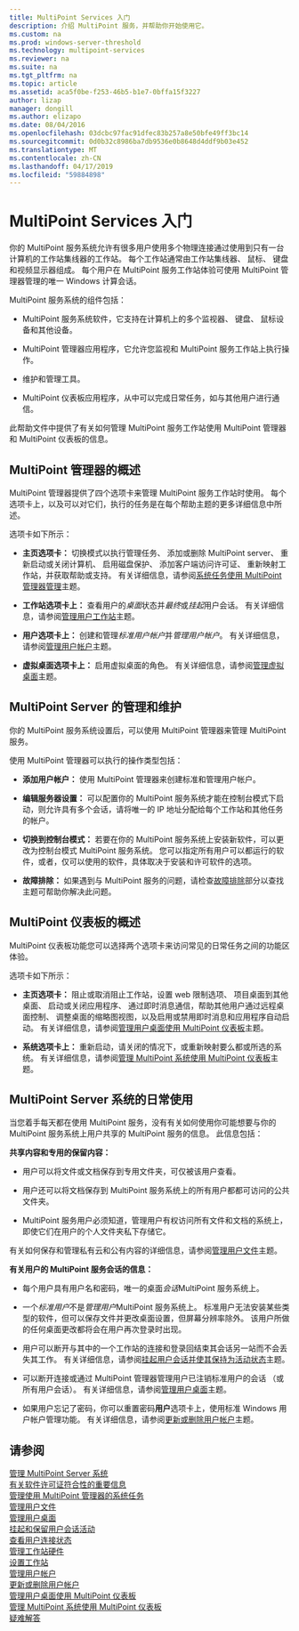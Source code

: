 ```yaml
---
title: MultiPoint Services 入门
description: 介绍 MultiPoint 服务，并帮助你开始使用它。
ms.custom: na
ms.prod: windows-server-threshold
ms.technology: multipoint-services
ms.reviewer: na
ms.suite: na
ms.tgt_pltfrm: na
ms.topic: article
ms.assetid: aca5f0be-f253-46b5-b1e7-0bffa15f3227
author: lizap
manager: dongill
ms.author: elizapo
ms.date: 08/04/2016
ms.openlocfilehash: 03dcbc97fac91dfec83b257a8e50bfe49ff3bc14
ms.sourcegitcommit: 0d0b32c8986ba7db9536e0b8648d4ddf9b03e452
ms.translationtype: MT
ms.contentlocale: zh-CN
ms.lasthandoff: 04/17/2019
ms.locfileid: "59884898"
---
```

# <a name="getting-started-with-multipoint-services"></a>MultiPoint Services 入门
你的 MultiPoint 服务系统允许有很多用户使用多个物理连接通过使用到只有一台计算机的工作站集线器的工作站。 每个工作站通常由工作站集线器、 鼠标、 键盘和视频显示器组成。 每个用户在 MultiPoint 服务工作站体验可使用 MultiPoint 管理器管理的唯一 Windows 计算会话。  
  
MultiPoint 服务系统的组件包括：  
  
-   MultiPoint 服务系统软件，它支持在计算机上的多个监视器、 键盘、 鼠标设备和其他设备。  
  
-   MultiPoint 管理器应用程序，它允许您监视和 MultiPoint 服务工作站上执行操作。  
  
-   维护和管理工具。  
  
-   MultiPoint 仪表板应用程序，从中可以完成日常任务，如与其他用户进行通信。  
  
此帮助文件中提供了有关如何管理 MultiPoint 服务工作站使用 MultiPoint 管理器和 MultiPoint 仪表板的信息。  
  
## <a name="overview-of-multipoint-manager"></a>MultiPoint 管理器的概述  
MultiPoint 管理器提供了四个选项卡来管理 MultiPoint 服务工作站时使用。 每个选项卡上，以及可以对它们，执行的任务是在每个帮助主题的更多详细信息中所述。  
  
选项卡如下所示：  
  
-   **主页选项卡：** 切换模式以执行管理任务、 添加或删除 MultiPoint server、 重新启动或关闭计算机、 启用磁盘保护、 添加客户端访问许可证、 重新映射工作站，并获取帮助或支持。 有关详细信息，请参阅[系统任务使用 MultiPoint 管理器管理](Manage-System-Tasks-Using-MultiPoint-Manager.md)主题。  
  
-   **工作站选项卡上：** 查看用户的*桌面*状态并*最终*或*挂起*用户会话。 有关详细信息，请参阅[管理用户工作站](Manage-User-Stations.md)主题。  
  
-   **用户选项卡上：** 创建和管理*标准用户帐户*并*管理用户帐户*。 有关详细信息，请参阅[管理用户帐户](Manage-User-Accounts.md)主题。  
  
-   **虚拟桌面选项卡上：** 启用虚拟桌面的角色。 有关详细信息，请参阅[管理虚拟桌面](Manage-Virtual-Desktops.md)主题。  
  
## <a name="multipoint-server-management-and-maintenance"></a>MultiPoint Server 的管理和维护  
你的 MultiPoint 服务系统设置后，可以使用 MultiPoint 管理器来管理 MultiPoint 服务。  
  
使用 MultiPoint 管理器可以执行的操作类型包括：  
  
-   **添加用户帐户：** 使用 MultiPoint 管理器来创建标准和管理用户帐户。  
  
-   **编辑服务器设置：** 可以配置你的 MultiPoint 服务系统才能在控制台模式下启动，则允许具有多个会话，请将唯一的 IP 地址分配给每个工作站和其他任务的帐户。  
  
-   **切换到控制台模式：** 若要在你的 MultiPoint 服务系统上安装新软件，可以更改为控制台模式 MultiPoint 服务系统。 您可以指定所有用户可以都运行的软件，或者，仅可以使用的软件，具体取决于安装和许可软件的选项。  
  
-   **故障排除：** 如果遇到与 MultiPoint 服务的问题，请检查[故障排除](Troubleshooting.md)部分以查找主题可帮助你解决此问题。  
  
## <a name="overview-of-multipoint-dashboard"></a>MultiPoint 仪表板的概述  
MultiPoint 仪表板功能您可以选择两个选项卡来访问常见的日常任务之间的功能区体验。  
  
选项卡如下所示：  
  
-   **主页选项卡：** 阻止或取消阻止工作站，设置 web 限制选项、 项目桌面到其他桌面、 启动或关闭应用程序、 通过即时消息通信，帮助其他用户通过远程桌面控制、 调整桌面的缩略图视图，以及启用或禁用即时消息和应用程序自动启动。 有关详细信息，请参阅[管理用户桌面使用 MultiPoint 仪表板](Manage-User-Desktops-Using-MultiPoint-Dashboard.md)主题。  
  
-   **系统选项卡上：** 重新启动，请关闭的情况下，或重新映射要么都或所选的系统。 有关详细信息，请参阅[管理 MultiPoint 系统使用 MultiPoint 仪表板](Manage-MultiPoint-Systems-Using-MultiPoint-Dashboard.md)主题。  
  
## <a name="daily-use-of-your-multipoint-server-system"></a>MultiPoint Server 系统的日常使用  
当您着手每天都在使用 MultiPoint 服务，没有有关如何使用你可能想要与你的 MultiPoint 服务系统上用户共享的 MultiPoint 服务的信息。 此信息包括：  
  
**共享内容和专用的保留内容：**  
  
-   用户可以将文件或文档保存到专用文件夹，可仅被该用户查看。  
  
-   用户还可以将文档保存到 MultiPoint 服务系统上的所有用户都都可访问的公共文件夹。  
  
-   MultiPoint 服务用户必须知道，管理用户有权访问所有文件和文档的系统上，即使它们在用户的个人文件夹私下存储它。  
  
有关如何保存和管理私有云和公有内容的详细信息，请参阅[管理用户文件](Manage-User-Files.md)主题。  
  
**有关用户的 MultiPoint 服务会话的信息：**  
  
-   每个用户具有用户名和密码，唯一的桌面*会话*MultiPoint 服务系统上。  
  
-   一个*标准用户*不是*管理用户*MultiPoint 服务系统上。 标准用户无法安装某些类型的软件，但可以保存文件并更改桌面设置，但屏幕分辨率除外。 该用户所做的任何桌面更改都将会在用户再次登录时出现。  
  
-   用户可以断开与其中的一个工作站的连接和登录回结束其会话另一站而不会丢失其工作。 有关详细信息，请参阅[挂起用户会话并使其保持为活动状态](Suspend-and-Leave-User-Session-Active.md)主题。  
  
-   可以断开连接或通过 MultiPoint 管理器管理用户已注销标准用户的会话 （或所有用户会话）。 有关详细信息，请参阅[管理用户桌面](manage-user-desktops-using-multipoint-dashboard.md)主题。  
  
-   如果用户忘记了密码，你可以重置密码**用户**选项卡上，使用标准 Windows 用户帐户管理功能。 有关详细信息，请参阅[更新或删除用户帐户](Update-or-Delete-a-User-Account.md)主题。  
  
## <a name="see-also"></a>请参阅  
[管理 MultiPoint Server 系统](managing-your-multipoint-services-system.md)  
[有关软件许可证符合性的重要信息](Important-Information-about-Software-License-Compliance.md)  
[管理使用 MultiPoint 管理器的系统任务](Manage-System-Tasks-Using-MultiPoint-Manager.md)  
[管理用户文件](Manage-User-Files.md)  
[管理用户桌面](manage-user-desktops-using-multipoint-dashboard.md)  
[挂起和保留用户会话活动](Suspend-and-Leave-User-Session-Active.md)  
[查看用户连接状态](View-User-Connection-Status.md)  
[管理工作站硬件](Manage-Station-Hardware.md)  
[设置工作站](Set-Up-a-Station.md)  
[管理用户帐户](Manage-User-Accounts.md)  
[更新或删除用户帐户](Update-or-Delete-a-User-Account.md)  
[管理用户桌面使用 MultiPoint 仪表板](Manage-User-Desktops-Using-MultiPoint-Dashboard.md)  
[管理 MultiPoint 系统使用 MultiPoint 仪表板](Manage-MultiPoint-Systems-Using-MultiPoint-Dashboard.md)  
[疑难解答](Troubleshooting.md)    
  
